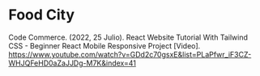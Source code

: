 # Food City
Code Commerce. (2022, 25 Julio). React Website Tutorial With Tailwind CSS - Beginner React Mobile Responsive Project [Video]. https://www.youtube.com/watch?v=GDd2c70gsxE&list=PLaPfwr_iF3CZ-WHJQFeHD0aZaJJDg-M7K&index=41